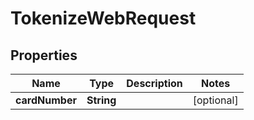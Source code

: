 # TokenizeWebRequest

## Properties
Name | Type | Description | Notes
------------ | ------------- | ------------- | -------------
**cardNumber** | **String** |  |  [optional]
